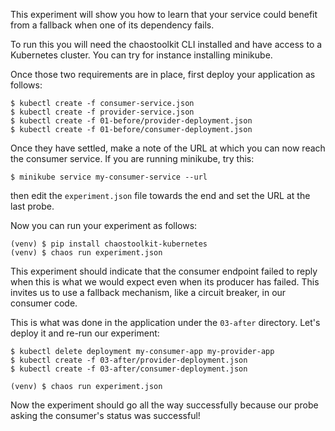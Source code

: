 This experiment will show you how to learn that your service could benefit
from a fallback when one of its dependency fails.

To run this you will need the chaostoolkit CLI installed and have access to
a Kubernetes cluster. You can try for instance installing minikube.

Once those two requirements are in place, first deploy your application as
follows:

```
$ kubectl create -f consumer-service.json
$ kubectl create -f provider-service.json
$ kubectl create -f 01-before/provider-deployment.json
$ kubectl create -f 01-before/consumer-deployment.json
``` 

Once they have settled, make a note of the URL at which you can now reach
the consumer service. If you are running minikube, try this:

```
$ minikube service my-consumer-service --url
```

then edit the `experiment.json` file towards the end and set the URL at the
last probe.

Now you can run your experiment as follows:

```
(venv) $ pip install chaostoolkit-kubernetes
(venv) $ chaos run experiment.json
```

This experiment should indicate that the consumer endpoint failed to reply
when this is what we would expect even when its producer has failed. This
invites us to use a fallback mechanism, like a circuit breaker, in our
consumer code.

This is what was done in the application under the `03-after` directory. Let's
deploy it and re-run our experiment:

```
$ kubectl delete deployment my-consumer-app my-provider-app
$ kubectl create -f 03-after/provider-deployment.json
$ kubectl create -f 03-after/consumer-deployment.json
```

```
(venv) $ chaos run experiment.json
```


Now the experiment should go all the way successfully because our probe
asking the consumer's status was successful!
